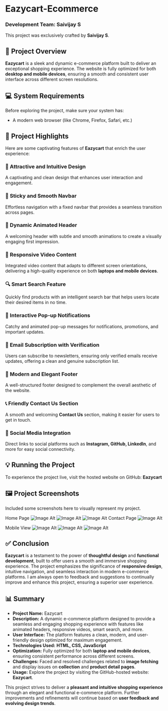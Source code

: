 # Eazycart-Ecommerce

### Development Team: Saivijay S  

This project was exclusively crafted by **Saivijay S**.  

## 📜 Project Overview  
**Eazycart** is a sleek and dynamic e-commerce platform built to deliver an exceptional shopping experience. The website is fully optimized for both **desktop and mobile devices**, ensuring a smooth and consistent user interface across different screen resolutions.  

## 💻 System Requirements  
Before exploring the project, make sure your system has:  
- A modern web browser (like Chrome, Firefox, Safari, etc.)  

## 🚀 Project Highlights  
Here are some captivating features of **Eazycart** that enrich the user experience:  

### 🎨 Attractive and Intuitive Design  
A captivating and clean design that enhances user interaction and engagement.  

### 📍 Sticky and Smooth Navbar  
Effortless navigation with a fixed navbar that provides a seamless transition across pages.  

### 💫 Dynamic Animated Header  
A welcoming header with subtle and smooth animations to create a visually engaging first impression.  

### 🎥 Responsive Video Content  
Integrated video content that adapts to different screen orientations, delivering a high-quality experience on both **laptops and mobile devices**.  

### 🔍 Smart Search Feature  
Quickly find products with an intelligent search bar that helps users locate their desired items in no time.  

### 💌 Interactive Pop-up Notifications  
Catchy and animated pop-up messages for notifications, promotions, and important updates.  

### 📧 Email Subscription with Verification  
Users can subscribe to newsletters, ensuring only verified emails receive updates, offering a clean and genuine subscription list.  

### 🦶 Modern and Elegant Footer  
A well-structured footer designed to complement the overall aesthetic of the website.  

### 📞 Friendly Contact Us Section  
A smooth and welcoming **Contact Us** section, making it easier for users to get in touch.  

### 🔗 Social Media Integration  
Direct links to social platforms such as **Instagram, GitHub, LinkedIn**, and more for easy social connectivity.  

## 💡 Running the Project  
To experience the project live, visit the hosted website on GitHub: **Eazycart**  

## 🖼️ Project Screenshots  
Included some screenshots here to visually represent my project.

Home Page
![Image Alt](https://github.com/saivijay-1910/Eazycart-Ecommerce/blob/0f5964071bc8145e2978b6b965aaff18e7984706/Screenshot_1.png)
![Image Alt](https://github.com/saivijay-1910/Eazycart-Ecommerce/blob/2317f811e048ea233b56d009e552528c43388b6a/Screenshot_2.png)
![Image Alt](https://github.com/saivijay-1910/Eazycart-Ecommerce/blob/2317f811e048ea233b56d009e552528c43388b6a/Screenshot_3.png)
Contact Page
![Image Alt](https://github.com/saivijay-1910/Eazycart-Ecommerce/blob/100569bcb3c2a5fbee3f94ab1286f9e9348c3dd8/Screenshot_7.png)

Mobile View
![Image Alt](https://github.com/saivijay-1910/Eazycart-Ecommerce/blob/2317f811e048ea233b56d009e552528c43388b6a/Screenshot_4.png)
![Image Alt](https://github.com/saivijay-1910/Eazycart-Ecommerce/blob/2317f811e048ea233b56d009e552528c43388b6a/Screenshot_5.png)
![Image Alt](https://github.com/saivijay-1910/Eazycart-Ecommerce/blob/2317f811e048ea233b56d009e552528c43388b6a/Screenshot_6.png)

## ✅ Conclusion  
**Eazycart** is a testament to the power of **thoughtful design** and **functional development**, built to offer users a smooth and immersive shopping experience. The project emphasizes the significance of **responsive design**, intuitive navigation, and seamless interaction in modern e-commerce platforms. I am always open to feedback and suggestions to continually improve and enhance this project, ensuring a superior user experience.  

## 📊 Summary  
- **Project Name:** Eazycart  
- **Description:** A dynamic e-commerce platform designed to provide a seamless and engaging shopping experience with features like animated headers, responsive videos, smart search, and more.  
- **User Interface:** The platform features a clean, modern, and user-friendly design optimized for maximum engagement.  
- **Technologies Used:** **HTML, CSS, JavaScript**  
- **Optimization:** Fully optimized for both **laptop and mobile devices**, ensuring consistent performance across different screens.  
- **Challenges:** Faced and resolved challenges related to **image fetching** and display issues on **collection** and **product detail pages**.  
- **Usage:** Explore the project by visiting the GitHub-hosted website: **Eazycart**.  

This project strives to deliver a **pleasant and intuitive shopping experience** through an elegant and functional e-commerce platform. Further improvements and refinements will continue based on **user feedback and evolving design trends**.


